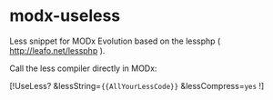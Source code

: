 modx-useless
============

Less snippet for MODx Evolution based on the lessphp ( http://leafo.net/lessphp ).

Call the less compiler directly in MODx:

[!UseLess? &lessString=`{{AllYourLessCode}}` &lessCompress=`yes` !]
